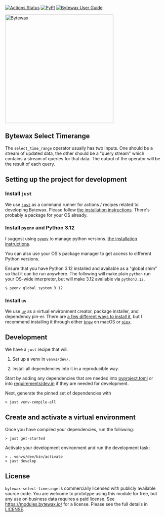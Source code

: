 [![Actions Status](https://github.com/bytewax/bytewax-select-timerange/workflows/CI/badge.svg)](https://github.com/bytewax/bytewax-select-timerange/actions)
[![PyPI](https://img.shields.io/pypi/v/bytewax-select-timerange.svg?style=flat-square)](https://pypi.org/project/bytewax-select-timerange/)
[![Bytewax User Guide](https://img.shields.io/badge/user-guide-brightgreen?style=flat-square)](https://docs.bytewax.io/stable/guide/index.html)

<picture>
  <source media="(prefers-color-scheme: dark)" srcset="https://user-images.githubusercontent.com/6073079/195393689-7334098b-a8cd-4aaa-8791-e4556c25713e.png" width="350">
  <source media="(prefers-color-scheme: light)" srcset="https://user-images.githubusercontent.com/6073079/194626697-425ade3d-3d72-4b4c-928e-47bad174a376.png" width="350">
  <img alt="Bytewax">
</picture>

## Bytewax Select Timerange

The `select_time_range` operator usually has two inputs. One should
be a stream of updated data, the other should be a "query stream"
which contains a stream of queries for that data. The output of
the operator will be the result of each query.

## Setting up the project for development

### Install `just`

We use [`just`](https://just.systems/man/en/) as a command runner for
actions / recipes related to developing Bytewax. Please follow [the
installation
instructions](https://github.com/casey/just?tab=readme-ov-file#installation).
There's probably a package for your OS already.

### Install `pyenv` and Python 3.12

I suggest using [`pyenv`](https://github.com/pyenv/pyenv)
to manage python versions.
[the installation instructions](https://github.com/pyenv/pyenv?tab=readme-ov-file#installation).

You can also use your OS's package manager to get access to different
Python versions.

Ensure that you have Python 3.12 installed and available as a "global
shim" so that it can be run anywhere. The following will make plain
`python` run your OS-wide interpreter, but will make 3.12 available
via `python3.12`.

```console
$ pyenv global system 3.12
```

### Install `uv`

We use [`uv`](https://github.com/astral-sh/uv) as a virtual
environment creator, package installer, and dependency pin-er. There
are [a few different ways to install
it](https://github.com/astral-sh/uv?tab=readme-ov-file#getting-started),
but I recommend installing it through either
[`brew`](https://brew.sh/) on macOS or
[`pipx`](https://pipx.pypa.io/stable/).

## Development

We have a `just` recipe that will:

1. Set up a venv in `venvs/dev/`.

2. Install all dependencies into it in a reproducible way.

Start by adding any dependencies that are needed into [pyproject.toml](pyproject.toml) or into
[requirements/dev.in](requirements/dev.in) if they are needed for development.

Next, generate the pinned set of dependencies with

```console
> just venv-compile-all
```

## Create and activate a virtual environment

Once you have compiled your dependencies, run the following:

```console
> just get-started
```

Activate your development environment and run the development task:

```console
> . venvs/dev/bin/activate
> just develop
```

## License

`bytewax-select-timerange` is commercially licensed with publicly
available source code. You are welcome to prototype using this module
for free, but any use on business data requires a paid license. See
https://modules.bytewax.io/ for a license. Please see the full details
in [LICENSE](./LICENSE.md).
